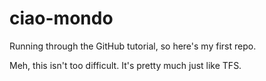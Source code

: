 # ciao-mondo
Running through the GitHub tutorial, so here's my first repo.

Meh, this isn't too difficult. It's pretty much just like TFS.
